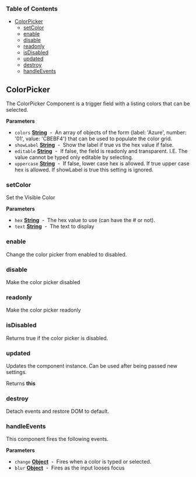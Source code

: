 <!-- Generated by documentation.js. Update this documentation by updating the source code. -->

### Table of Contents

-   [ColorPicker](#colorpicker)
    -   [setColor](#setcolor)
    -   [enable](#enable)
    -   [disable](#disable)
    -   [readonly](#readonly)
    -   [isDisabled](#isdisabled)
    -   [updated](#updated)
    -   [destroy](#destroy)
    -   [handleEvents](#handleevents)

## ColorPicker

The ColorPicker Component is a trigger field with a listing colors that can be selected.

**Parameters**

-   `colors` **[String](https://developer.mozilla.org/en-US/docs/Web/JavaScript/Reference/Global_Objects/String)**  -  An array of objects of the form {label: 'Azure', number: '01', value: 'CBEBF4'} that can be used to populate the color grid.
-   `showLabel` **[String](https://developer.mozilla.org/en-US/docs/Web/JavaScript/Reference/Global_Objects/String)**  -  Show the label if true vs the hex value if false.
-   `editable` **[String](https://developer.mozilla.org/en-US/docs/Web/JavaScript/Reference/Global_Objects/String)**  -  If false, the field is readonly and transparent. I.E. The value cannot be typed only editable by selecting.
-   `uppercase` **[String](https://developer.mozilla.org/en-US/docs/Web/JavaScript/Reference/Global_Objects/String)**  -  If false, lower case hex is allowed. If true upper case hex is allowed. If showLabel is true this setting is ignored.

### setColor

Set the Visible Color

**Parameters**

-   `hex` **[String](https://developer.mozilla.org/en-US/docs/Web/JavaScript/Reference/Global_Objects/String)**  -  The hex value to use (can have the # or not).
-   `text` **[String](https://developer.mozilla.org/en-US/docs/Web/JavaScript/Reference/Global_Objects/String)**  -  The text to display

### enable

Change the color picker from enabled to disabled.

### disable

Make the color picker disabled

### readonly

Make the color picker readonly

### isDisabled

Returns true if the color picker is disabled.

### updated

Updates the component instance.  Can be used after being passed new settings.

Returns **this** 

### destroy

Detach events and restore DOM to default.

### handleEvents

This component fires the following events.

**Parameters**

-   `change` **[Object](https://developer.mozilla.org/en-US/docs/Web/JavaScript/Reference/Global_Objects/Object)**  -  Fires when a color is typed or selected.
-   `blur` **[Object](https://developer.mozilla.org/en-US/docs/Web/JavaScript/Reference/Global_Objects/Object)**  -  Fires as the input looses focus
